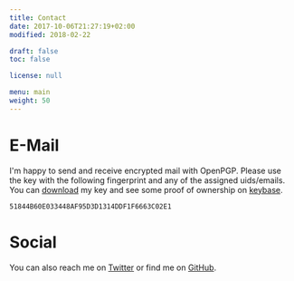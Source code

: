 ```yaml
---
title: Contact
date: 2017-10-06T21:27:19+02:00
modified: 2018-02-22

draft: false
toc: false

license: null

menu: main
weight: 50
---
```


# E-Mail

I'm happy to send and receive encrypted mail with OpenPGP. Please use the key with the following
fingerprint and any of the assigned uids/emails. You can [download] my key and see some proof of
ownership on [keybase].

`51844B60E033448AF95D3D1314DDF1F6663C02E1`

[download]: https://keybase.io/ansemjo/pgp_keys.asc?fingerprint=51844b60e033448af95d3d1314ddf1f6663c02e1 "Download 0x14DDF1F6663C02E1 directly."
[keybase]: https://keybase.io/ansemjo "Keybase Identity: ansemjo"

# Social

[Twitter]: https://twitter.com/ansemjo "Twitter: @ansemjo"
[GitHub]: https://github.com/ansemjo "GitHub user: ansemjo"

You can also reach me on [Twitter] or find me on [GitHub].
